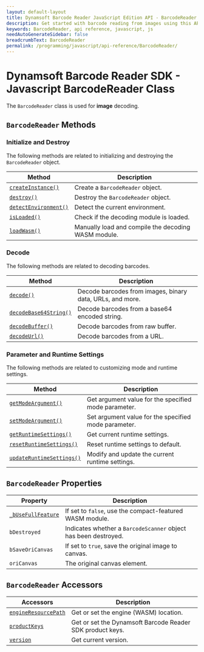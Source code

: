 ```yaml
---
layout: default-layout
title: Dynamsoft Barcode Reader JavaScript Edition API - BarcodeReader Index Page
description: Get started with barcode reading from images using this API reference guide containing an index for essential barcode reading functionality in Javascript.
keywords: BarcodeReader, api reference, javascript, js
needAutoGenerateSidebar: false
breadcrumbText: BarcodeReader
permalink: /programming/javascript/api-reference/BarcodeReader/
---
```

<!--NOTE, This page is used until version 8.2.3-->


# Dynamsoft Barcode Reader SDK - Javascript BarcodeReader Class

The `BarcodeReader` class is used for **image** decoding.

## `BarcodeReader` Methods

### Initialize and Destroy

The following methods are related to initializing and destroying the `BarcodeReader` object.

| Method               | Description |
|----------------------|-------------|
| [`createInstance()`](methods/initialize-and-destroy.md#createinstance) | Create a  `BarcodeReader` object. |
| [`destroy()`](methods/initialize-and-destroy.md#destroy) | Destroy the `BarcodeReader` object. |
| [`detectEnvironment()`](methods/initialize-and-destroy.md#detectenvironment) | Detect the current environment. |
| [`isLoaded()`](methods/initialize-and-destroy.md#isloaded) | Check if the decoding module is loaded. |
| [`loadWasm()`](methods/initialize-and-destroy.md#loadwasm) | Manually load and compile the decoding WASM module. |

### Decode

The following methods are related to decoding barcodes.

| Method               | Description |
|----------------------|-------------|
| [`decode()`](methods/decode.md#decode) | Decode barcodes from images, binary data, URLs, and more. |
| [`decodeBase64String()`](methods/decode.md#decodebase64string) | Decode barcodes from a base64 encoded string. |
| [`decodeBuffer()`](methods/decode.md#decodebuffer) | Decode barcodes from raw buffer. |
| [`decodeUrl()`](methods/decode.md#decodeurl) | Decode barcodes from a URL. |

### Parameter and Runtime Settings

The following methods are related to customizing mode and runtime settings.

| Method               | Description |
|----------------------|-------------|
| [`getModeArgument()`](methods/parameter-and-runtime-settings.md#getmodeargument) | Get argument value for the specified mode parameter. |
| [`setModeArgument()`](methods/parameter-and-runtime-settings.md#setmodeargument) | Set argument value for the specified mode parameter. |
| [`getRuntimeSettings()`](methods/parameter-and-runtime-settings.md#getruntimesettings) | Get current runtime settings. |
| [`resetRuntimeSettings()`](methods/parameter-and-runtime-settings.md#resetruntimesettings) | Reset runtime settings to default. |
| [`updateRuntimeSettings()`](methods/parameter-and-runtime-settings.md#updateruntimesettings) | Modify and update the current runtime settings. |

## `BarcodeReader` Properties

| Property             | Description |
|----------------------|-------------|
| [`_bUseFullFeature`](properties.md#_busefullfeature) | If set to `false`, use the compact-featured WASM module. |
| `bDestroyed` | Indicates whether a `BarcodeScanner` object has been destroyed. | 
| `bSaveOriCanvas` | If set to `true`, save the original image to canvas. | 
| `oriCanvas` | The original canvas element. | 


## `BarcodeReader` Accessors

| Accessors            | Description |
|----------------------|-------------|
| [`engineResourcePath`](accessors.md#engineresourcepath) | Get or set the engine (WASM) location. | 
| [`productKeys`](accessors.md#productkeys) | Get or set the Dynamsoft Barcode Reader SDK product keys. | 
| [`version`](accessors.md#version) | Get current version. | 

